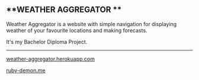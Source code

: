**WEATHER AGGREGATOR **
-------------

Weather Aggregator is a website with simple navigation for displaying weather of your favourite locations and making forecasts.

It's my Bachelor Diploma Project.

----------

[weather-aggregator.herokuapp.com](https://weather-aggregator.herokuapp.com/)

[ruby-demon.me](http://ruby-demon.me/)

